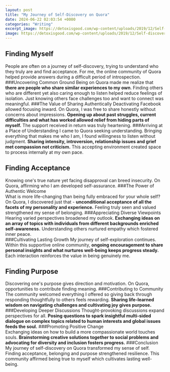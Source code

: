 ```yaml
---
layout: post
title: "My Journey of Self-Discovery on Quora"
date: 2024-06-22 02:03:54 +0000
categories: "Writing"
excerpt_image: https://detoxisgood.com/wp-content/uploads/2019/12/Self-discovery-journey.jpg
image: https://detoxisgood.com/wp-content/uploads/2019/12/Self-discovery-journey.jpg
---
```


## Finding Myself
People are often on a journey of self-discovery, trying to understand who they truly are and find acceptance. For me, the online community of Quora helped provide answers during a difficult period of introspection. 
###Uncovering Common Ground 
Being on Quora made me realize that **there are people who share similar experiences to my own**. Finding others who are different yet also caring enough to listen helped reduce feelings of isolation. Just knowing others face challenges too and want to connect was meaningful.
###The Value of Sharing Authentically
Deactivating Facebook allowed focusing inward. On Quora, I was free to share honestly without concerns about impressions. **Opening up about past struggles, current difficulties and what has worked allowed relief from hiding parts of myself.** The support received in return was truly heartening. 
###Arriving at a Place of Understanding
I came to Quora seeking understanding. Bringing everything that makes me who I am, I found willingness to listen without judgment. **Sharing intensity, introversion, relationship issues and grief met compassion not criticism.** This accepting environment created space to process internally at my own pace.
## Finding Acceptance 
Knowing one's true nature yet facing disapproval can breed insecurity. On Quora, affirming who I am developed self-assurance.
###The Power of Authentic Welcome  
What is more life-changing than being fully embraced for your whole self? On Quora, I discovered just that - **unconditional acceptance of all the facets of my personality and experience.** Feeling truly seen and valued strengthened my sense of belonging.
###Appreciating Diverse Viewpoints
Hearing varied perspectives broadened my outlook. **Exchanging ideas on an array of topics with individuals from different backgrounds enriched self-awareness.** Understanding others nurtured empathy which fostered inner peace.  
###Cultivating Lasting Growth
My journey of self-exploration continues. Within this supportive online community, **ongoing encouragement to share personal insights and what nurtures well-being keeps progress steady.** Each interaction reinforces the value in being genuinely me.
## Finding Purpose
Discovering one's purpose gives direction and motivation. On Quora, opportunities to contribute finding meaning.
###Contributing to Community  
The community welcomed everything I offered so giving back through responding thoughtfully to others feels rewarding. **Sharing life-learned wisdom on navigating challenges and cultivating joy gives purpose.**
###Developing Deeper Discussions
Thought-provoking discussions expand perspectives for all. **Posing questions to spark insightful multi-sided dialogue on complex topics related to human interests and global issues feeds the soul.** 
###Promoting Positive Change  
Exchanging ideas on how to build a more compassionate world touches souls. **Brainstorming creative solutions together to social problems and advocating for diversity and inclusion fosters progress.**
###Conclusion
My journey of self-discovery on Quora transformed my sense of self. Finding acceptance, belonging and purpose strengthened resilience. This community affirmed being true to myself which cultivates lasting well-being.